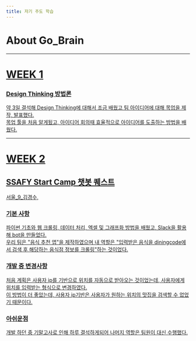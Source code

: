 ```yaml
---
title: 자기 주도 학습
---
```

# About Go_Brain  
<a href="https://gitpitch.com/joswoo/public">  

---
# WEEK 1  
### Design Thinking 방법론  
약 3일 결석해 Design Thinking에 대해서 조금 배웠고 팀 아이디어에 대해 목업을 제작, 발표했다.  
목업 툴을 처음 알게됬고, 아이디어 회의때 효율적으로 아이디어를 도출하는 방법을 배웠다.  

---
# WEEK 2  
## SSAFY Start Camp 챗봇 퀘스트  

서울_9_김경수, <a href="https://github.com/wlsl4239/SSAFY/tree/master/WEEK2">  

### 기본 사항
파이썬 기초와 웹 크롤링, 데이터 처리, 엑셀 및 그래프화 방법을 배웠고, Slack을 활용해 bot을 만들었다.  
우리 팀은 "음식 추천 앱"을 제작하였으며 내 역할은 "입력받은 음식을 diningcode에서 검색 후 해당하는 음식점 정보를 크롤링"하는 것이었다.  

### 개발 중 변경사항
처음 계획은 사용자 ip를 기반으로 위치를 자동으로 받아오는 것이었는데, 사용자에게 위치를 입력받는 형식으로 변경하였다.  
이 방법이 더 좋았는데, 사용자 ip기반은 사용자가 원하는 위치의 맛집을 검색할 수 없었기 때문이다.  

### 아쉬운점
개발 하던 중 기말고사로 인해 하루 결석하게되어 나머지 역할은 팀원이 대신 수행했다. 
